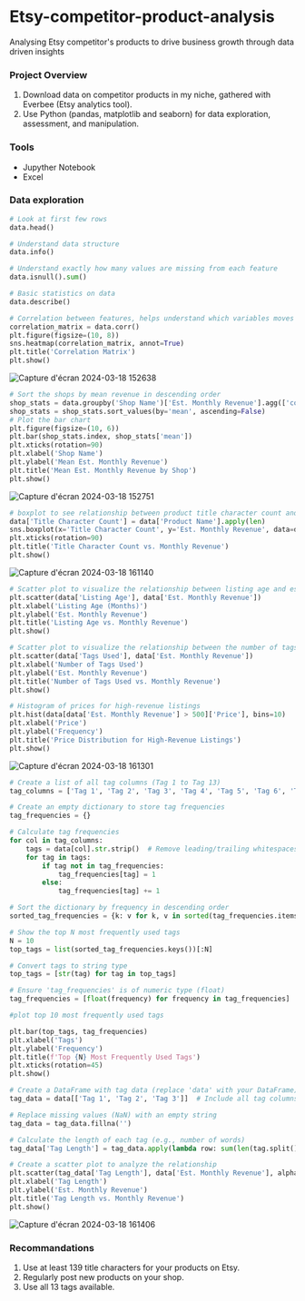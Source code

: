 # Etsy-competitor-product-analysis
Analysing Etsy competitor's products to drive business growth through data driven insights

### Project Overview
1. Download data on competitor products in my niche, gathered with Everbee (Etsy analytics tool).
2. Use Python (pandas, matplotlib and seaborn) for data exploration, assessment, and manipulation.

### Tools 
- Jupyther Notebook
- Excel

### Data exploration
```python
# Look at first few rows
data.head()
```
```python
# Understand data structure
data.info()
```
```python
# Understand exactly how many values are missing from each feature
data.isnull().sum()
```
```python
# Basic statistics on data
data.describe()
```
```python
# Correlation between features, helps understand which variables moves together
correlation_matrix = data.corr()
plt.figure(figsize=(10, 8))
sns.heatmap(correlation_matrix, annot=True)
plt.title('Correlation Matrix')
plt.show()
```
![Capture d'écran 2024-03-18 152638](https://github.com/PhilippePerels/Etsy-competitor-product-analysis/assets/118985006/7df1a45c-6774-4474-a584-39e1a8f76398)
```python
# Sort the shops by mean revenue in descending order
shop_stats = data.groupby('Shop Name')['Est. Monthly Revenue'].agg(['count', 'mean'])
shop_stats = shop_stats.sort_values(by='mean', ascending=False)
# Plot the bar chart
plt.figure(figsize=(10, 6))
plt.bar(shop_stats.index, shop_stats['mean'])
plt.xticks(rotation=90)
plt.xlabel('Shop Name')
plt.ylabel('Mean Est. Monthly Revenue')
plt.title('Mean Est. Monthly Revenue by Shop')
plt.show()
```
![Capture d'écran 2024-03-18 152751](https://github.com/PhilippePerels/Etsy-competitor-product-analysis/assets/118985006/bd51f09e-3985-4840-9a1a-7886b3f60a0d)
```python
# boxplot to see relationship between product title character count and estimated monthly revenue
data['Title Character Count'] = data['Product Name'].apply(len)
sns.boxplot(x='Title Character Count', y='Est. Monthly Revenue', data=data)
plt.xticks(rotation=90)
plt.title('Title Character Count vs. Monthly Revenue')
plt.show()
```
![Capture d'écran 2024-03-18 161140](https://github.com/PhilippePerels/Etsy-competitor-product-analysis/assets/118985006/f9bb0297-9f9a-4be8-a17f-60d24541fe7c)
```python
# Scatter plot to visualize the relationship between listing age and estimated monthly revenue
plt.scatter(data['Listing Age'], data['Est. Monthly Revenue'])
plt.xlabel('Listing Age (Months)')
plt.ylabel('Est. Monthly Revenue')
plt.title('Listing Age vs. Monthly Revenue')
plt.show()
```
```python
# Scatter plot to visualize the relationship between the number of tags used and monthly revenue
plt.scatter(data['Tags Used'], data['Est. Monthly Revenue'])
plt.xlabel('Number of Tags Used')
plt.ylabel('Est. Monthly Revenue')
plt.title('Number of Tags Used vs. Monthly Revenue')
plt.show()
```
```python
# Histogram of prices for high-revenue listings
plt.hist(data[data['Est. Monthly Revenue'] > 500]['Price'], bins=10)
plt.xlabel('Price')
plt.ylabel('Frequency')
plt.title('Price Distribution for High-Revenue Listings')
plt.show()
```
![Capture d'écran 2024-03-18 161301](https://github.com/PhilippePerels/Etsy-competitor-product-analysis/assets/118985006/010a2261-1000-44f0-a379-fc525835a1de)
```python
# Create a list of all tag columns (Tag 1 to Tag 13)
tag_columns = ['Tag 1', 'Tag 2', 'Tag 3', 'Tag 4', 'Tag 5', 'Tag 6', 'Tag 7', 'Tag 8', 'Tag 9', 'Tag 10', 'Tag 11', 'Tag 12', 'Tag 13']

# Create an empty dictionary to store tag frequencies
tag_frequencies = {}

# Calculate tag frequencies
for col in tag_columns:
    tags = data[col].str.strip()  # Remove leading/trailing whitespaces
    for tag in tags:
        if tag not in tag_frequencies:
            tag_frequencies[tag] = 1
        else:
            tag_frequencies[tag] += 1

# Sort the dictionary by frequency in descending order
sorted_tag_frequencies = {k: v for k, v in sorted(tag_frequencies.items(), key=lambda item: item[1], reverse=True)}

# Show the top N most frequently used tags
N = 10
top_tags = list(sorted_tag_frequencies.keys())[:N]
```
```python
# Convert tags to string type
top_tags = [str(tag) for tag in top_tags]

# Ensure 'tag_frequencies' is of numeric type (float)
tag_frequencies = [float(frequency) for frequency in tag_frequencies]

#plot top 10 most frequently used tags

plt.bar(top_tags, tag_frequencies)
plt.xlabel('Tags')
plt.ylabel('Frequency')
plt.title(f'Top {N} Most Frequently Used Tags')
plt.xticks(rotation=45)
plt.show()
```
```python
# Create a DataFrame with tag data (replace 'data' with your DataFrame)
tag_data = data[['Tag 1', 'Tag 2', 'Tag 3']]  # Include all tag columns you want to analyze

# Replace missing values (NaN) with an empty string
tag_data = tag_data.fillna('')

# Calculate the length of each tag (e.g., number of words)
tag_data['Tag Length'] = tag_data.apply(lambda row: sum(len(tag.split()) for tag in row), axis=1)

# Create a scatter plot to analyze the relationship
plt.scatter(tag_data['Tag Length'], data['Est. Monthly Revenue'], alpha=0.5)
plt.xlabel('Tag Length')
plt.ylabel('Est. Monthly Revenue')
plt.title('Tag Length vs. Monthly Revenue')
plt.show()
```
![Capture d'écran 2024-03-18 161406](https://github.com/PhilippePerels/Etsy-competitor-product-analysis/assets/118985006/dfb81bf9-6e10-4722-b5c8-aad96d74f040)

### Recommandations
1. Use at least 139 title characters for your products on Etsy.
2. Regularly post new products on your shop.
3. Use all 13 tags available.
